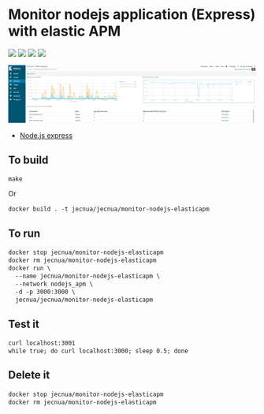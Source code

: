 # Monitor nodejs application (Express) with elastic APM

[![](https://images.microbadger.com/badges/image/jecnua/monitor-nodejs-elasticapm.svg)](https://microbadger.com/images/jecnua/monitor-nodejs-elasticapm "Get your own image badge on microbadger.com")
[![](https://images.microbadger.com/badges/version/jecnua/monitor-nodejs-elasticapm.svg)](https://microbadger.com/images/jecnua/monitor-nodejs-elasticapm "Get your own version badge on microbadger.com")
[![](https://images.microbadger.com/badges/commit/jecnua/monitor-nodejs-elasticapm.svg)](https://microbadger.com/images/jecnua/monitor-nodejs-elasticapm "Get your own commit badge on microbadger.com")
[![](https://images.microbadger.com/badges/license/jecnua/monitor-nodejs-elasticapm.svg)](https://microbadger.com/images/jecnua/monitor-nodejs-elasticapm "Get your own license badge on microbadger.com")

![Dashboard](images/kibana_dash.png)

- [Node.js express](https://www.elastic.co/guide/en/apm/agent/nodejs/current/express.html)


## To build

    make

Or

    docker build . -t jecnua/jecnua/monitor-nodejs-elasticapm

## To run

    docker stop jecnua/monitor-nodejs-elasticapm
    docker rm jecnua/monitor-nodejs-elasticapm
    docker run \
      --name jecnua/monitor-nodejs-elasticapm \
      --network nodejs_apm \
      -d -p 3000:3000 \
      jecnua/jecnua/monitor-nodejs-elasticapm

## Test it

    curl localhost:3001
    while true; do curl localhost:3000; sleep 0.5; done

## Delete it

    docker stop jecnua/monitor-nodejs-elasticapm
    docker rm jecnua/monitor-nodejs-elasticapm
